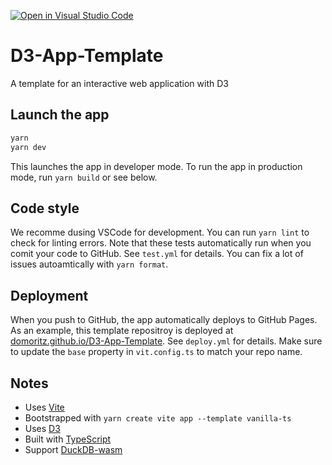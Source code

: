 [![Open in Visual Studio Code](https://classroom.github.com/assets/open-in-vscode-c66648af7eb3fe8bc4f294546bfd86ef473780cde1dea487d3c4ff354943c9ae.svg)](https://classroom.github.com/online_ide?assignment_repo_id=8775807&assignment_repo_type=AssignmentRepo)
# D3-App-Template

A template for an interactive web application with D3

## Launch the app

```bash
yarn
yarn dev
```

This launches the app in developer mode. To run the app in production mode, run `yarn build` or see below.

## Code style

We recomme dusing VSCode for development. You can run `yarn lint` to check for linting errors.
Note that these tests automatically run when you comit your code to GitHub. See `test.yml` for details.
You can fix a lot of issues autoamtically with `yarn format`.

## Deployment

When you push to GitHub, the app automatically deploys to GitHub Pages. As an example, this template repositroy is deployed at [domoritz.github.io/D3-App-Template](https://domoritz.github.io/D3-App-Template/). See `deploy.yml` for details. Make sure to update the `base` property in `vit.config.ts` to match your repo name.

## Notes

- Uses [Vite](https://vitejs.dev/)
- Bootstrapped with `yarn create vite app --template vanilla-ts`
- Uses [D3](https://d3js.org/)
- Built with [TypeScript](https://www.typescriptlang.org/)
- Support [DuckDB-wasm](https://github.com/duckdb/duckdb-wasm)
